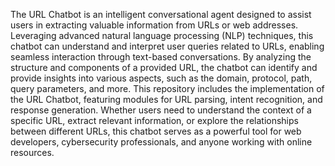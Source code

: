 The URL Chatbot is an intelligent conversational agent designed to assist users in extracting valuable information from URLs or web addresses. Leveraging advanced natural language processing (NLP) techniques, this chatbot can understand and interpret user queries related to URLs, enabling seamless interaction through text-based conversations. By analyzing the structure and components of a provided URL, the chatbot can identify and provide insights into various aspects, such as the domain, protocol, path, query parameters, and more. This repository includes the implementation of the URL Chatbot, featuring modules for URL parsing, intent recognition, and response generation. Whether users need to understand the context of a specific URL, extract relevant information, or explore the relationships between different URLs, this chatbot serves as a powerful tool for web developers, cybersecurity professionals, and anyone working with online resources.
